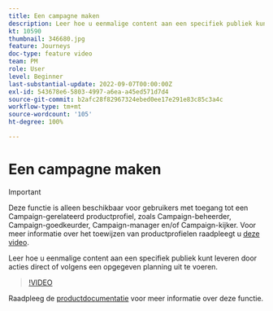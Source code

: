 ```yaml
---
title: Een campagne maken
description: Leer hoe u eenmalige content aan een specifiek publiek kunt leveren door acties direct of volgens een opgegeven planning uit te voeren.
kt: 10590
thumbnail: 346680.jpg
feature: Journeys
doc-type: feature video
team: PM
role: User
level: Beginner
last-substantial-update: 2022-09-07T00:00:00Z
exl-id: 543678e6-5803-4997-a6ea-a45ed571d7d4
source-git-commit: b2afc28f82967324ebed0ee17e291e83c85c3a4c
workflow-type: tm+mt
source-wordcount: '105'
ht-degree: 100%

---
```


# Een campagne maken

>[!IMPORTANT]
>
>Deze functie is alleen beschikbaar voor gebruikers met toegang tot een Campaign-gerelateerd productprofiel, zoals Campaign-beheerder, Campaign-goedkeurder, Campaign-manager en/of Campaign-kijker. Voor meer informatie over het toewijzen van productprofielen raadpleegt u [deze video](/help/set-up-access/access-management.md).

Leer hoe u eenmalige content aan een specifiek publiek kunt leveren door acties direct of volgens een opgegeven planning uit te voeren.

>[!VIDEO](https://video.tv.adobe.com/v/346680?quality=12&learn=on)

Raadpleeg de [productdocumentatie](https://experienceleague.adobe.com/docs/journey-optimizer/using/campaigns/get-started-with-campaigns.html?lang=nl) voor meer informatie over deze functie.
